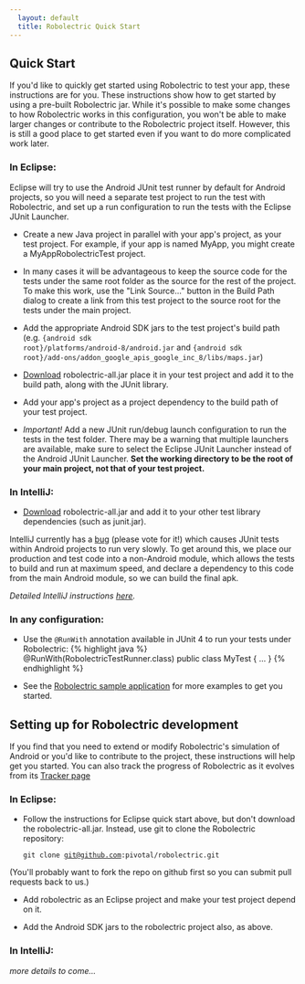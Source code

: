 ```yaml
---
  layout: default
  title: Robolectric Quick Start
---
```


## Quick Start

If you'd like to quickly get started using Robolectric to test your app, these instructions are for you. These
instructions show how to get started by using a pre-built Robolectric jar. While it's possible to make some changes to
how Robolectric works in this configuration, you won't be able to make larger changes or contribute to the Robolectric
project itself. However, this is still a good place to get started even if you want to do more complicated work later.

### In Eclipse:
Eclipse will try to use the Android JUnit test runner by default for Android projects, so you will need a separate test
project to run the test with Robolectric, and set up a run configuration to run the tests with the Eclipse JUnit
Launcher.

* Create a new Java project in parallel with your app's project, as your test project. For example, if your app is named
MyApp, you might create a MyAppRobolectricTest project.

* In many cases it will be advantageous to keep the source code for the tests under the same root folder as the source
for the rest of the project. To make this work, use the "Link Source..." button in the Build Path dialog to create a
link from this test project to the source root for the tests under the main project.

* Add the appropriate Android SDK jars to the test project's build path (e.g.
<code>{android sdk root}/platforms/android-8/android.jar</code> and
<code>{android sdk root}/add-ons/addon_google_apis_google_inc_8/libs/maps.jar</code>)

* [Download](http://pivotal.github.com/robolectric/download.html) robolectric-all.jar place it in your test project and
add it to the build path, along with the JUnit library.

* Add your app's project as a project dependency to the build path of your test project.

* _Important!_ Add a new JUnit run/debug launch configuration to run the tests in the test folder. There may be a warning that
multiple launchers are available, make sure to select the Eclipse JUnit Launcher instead of the Android JUnit Launcher.
<b>Set the working directory to be the root of your main project, not that of your test project.</b>

### In IntelliJ:
* [Download](http://pivotal.github.com/robolectric/download.html) robolectric-all.jar and add it to your other test
library dependencies (such as junit.jar).

IntelliJ currently has a [bug](http://youtrack.jetbrains.net/issue/IDEA-60449) (please vote for it!) which causes JUnit
tests within Android projects to run very slowly. To get around this, we place our production and test code into a
non-Android module, which allows the tests to build and run at maximum speed, and declare a dependency to this code from
the main Android module, so we can build the final apk.

_Detailed IntelliJ instructions [here](intellij-quick-start.html)._

### In any configuration:
* Use the <code>@RunWith</code> annotation available in JUnit 4 to run your tests under Robolectric:
{% highlight java %}
@RunWith(RobolectricTestRunner.class)
public class MyTest {
    ...
}
{% endhighlight %}

* See the [Robolectric sample application](https://github.com/pivotal/robolectricsample) for more examples to get you
started.

## Setting up for Robolectric development

If you find that you need to extend or modify Robolectric's simulation of Android or you'd like to contribute to the
project, these instructions will help get you started. You can also track the progress of Robolectric as it evolves from
its [Tracker page](http://www.pivotaltracker.com/projects/105008)

### In Eclipse:

* Follow the instructions for Eclipse quick start above, but don't download the robolectric-all.jar. Instead, use git to
clone the Robolectric repository:

  <code>git clone git@github.com:pivotal/robolectric.git</code>

(You'll probably want to fork the repo on github first so you can submit pull requests back to us.)

* Add robolectric as an Eclipse project and make your test project depend on it.

* Add the Android SDK jars to the robolectric project also, as above.

### In IntelliJ:

_more details to come..._

